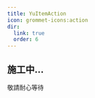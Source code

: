 ```yaml
---
title: YuItemAction
icon: grommet-icons:action
dir:
  link: true
  order: 6
---
```


## 施工中...
敬請耐心等待